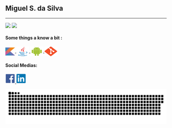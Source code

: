 <meta name="viewport" content="width=device-width, initial-scale=1.0">

## Miguel S. da Silva 
---
<div style="align-items: center;">
  <img height="150em" src="https://github-readme-stats.vercel.app/api?username=Miguel1138&show_icons=true&text_color=feda4a&title_color=fffffff&bg_color=000000&icon_color=2196f3&hide=stars"/>
  <img height="150em" src="https://github-readme-stats.vercel.app/api/top-langs/?username=Miguel1138&layout=compact&langs_count=8&text_color=feda4a&title_color=fffffff&bg_color=000000&icon_color=2196f3"/>
</div>

<div style="display: inline_block">
  
  #### Some things a know a bit : <br>
  <a href="https://github.com/Miguel1138">
      <img align="center" alt="kotlin" height="25" width="30" src="https://github.com/devicons/devicon/blob/master/icons/kotlin/kotlin-original.svg">
      <img align="center" alt="Java" height="30" width="40" src="https://github.com/devicons/devicon/blob/master/icons/java/java-original.svg">
      <img align="center" alt="android" height="30" width="40" src="https://github.com/devicons/devicon/blob/master/icons/android/android-plain.svg">
      <img align="center" alt="git" height="30" width="40" src="https://github.com/devicons/devicon/blob/master/icons/git/git-plain.svg">
  </a>
</div> 
  
#### Social Medias:
<a href="https://www.facebook.com/miguel.santosdasilva.963" target="_blank">   
  <img width=30 height=30 src="https://github.com/devicons/devicon/blob/master/icons/facebook/facebook-original.svg">
</a> 
<a href="https://www.linkedin.com/in/miguel-s-da-silva-415605192" target="_blank">
  <img align="bottom" height="30" width="30" src="https://github.com/devicons/devicon/blob/master/icons/linkedin/linkedin-original.svg">
</a>
 
 ![snake](https://github.com/Miguel1138/Miguel1138/blob/output/github-contribution-grid-snake.svg)

